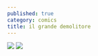```yaml
---
published: true
category: comics
title: il grande demolitore
---
```

![]({{site.baseurl}}//Users/Pietro/Downloads/2020-09-23-il-grande-distruttore-1.png)
![]({{site.baseurl}}//Users/Pietro/Downloads/2020-09-23-il-grande-distruttore-2.png)
